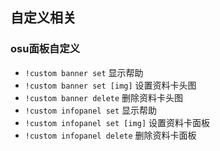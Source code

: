 ## 自定义相关

### osu面板自定义

* `!custom banner set` 显示帮助
* `!custom banner set [img]` 设置资料卡头图
* `!custom banner delete` 删除资料卡头图
* `!custom infopanel set` 显示帮助
* `!custom infopanel set [img]` 设置资料卡面板
* `!custom infopanel delete` 删除资料卡面板

